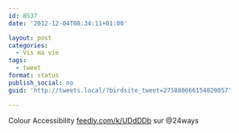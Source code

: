 ```yaml
---
id: 8537
date: '2012-12-04T08:34:11+01:00'

layout: post
categories:
  - Vis ma vie
tags:
  - tweet
format: status
publish_social: no
guid: 'http://tweets.local/?birdsite_tweet=275880666154029057'

---
```


Colour Accessibility [feedly.com/k/UDdDDb](http://feedly.com/k/UDdDDb) sur @24ways